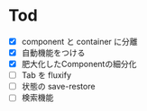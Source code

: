 # Tod

- [x] component と container に分離
- [x] 自動機能をつける
- [x] 肥大化したComponentの細分化
- [ ] Tab を fluxify
- [ ] 状態の save-restore
- [ ] 検索機能